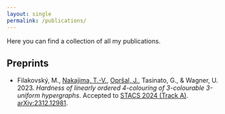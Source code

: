 ```yaml
---
layout: single
permalink: /publications/
---
```


Here you can find a collection of all my publications.

##  Preprints

- Filakovský, M., [Nakajima, T.-V.](https://tamionv.ro/), [Opršal, J.](https://jakub-oprsal.info/), Tasinato, G., &amp; Wagner, U. 2023.
*Hardness of linearly ordered 4-colouring of 3-colourable 3-uniform hypergraphs*.
Accepted to [STACS 2024 (Track A)](https://stacs2024.limos.fr/). [arXiv:2312.12981](https://arxiv.org/abs/2312.12981).